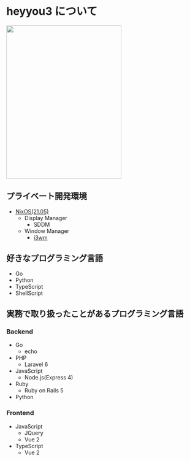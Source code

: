 # heyyou3 について

<img src="./images/mygopher.png" width="300px" height="400px">

## プライベート開発環境

- [NixOS(21.05)](https://nixos.org/)
    - Display Manager
        - SDDM
    - Window Manager
        - [i3wm](https://i3wm.org)

## 好きなプログラミング言語

- Go
- Python
- TypeScript
- ShellScript

## 実務で取り扱ったことがあるプログラミング言語

### Backend

- Go
    - echo
- PHP
    - Laravel 6
- JavaScript
    - Node.js(Express 4)
- Ruby
    - Ruby on Rails 5
- Python

### Frontend

- JavaScript
    - JQuery
    - Vue 2
- TypeScript
    - Vue 2
